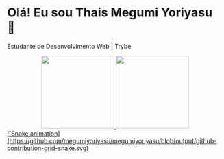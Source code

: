 # Olá! Eu sou Thais Megumi Yoriyasu 🐾

Estudante de Desenvolvimento Web | Trybe<br>

<div align="center">
  <a href="https://github.com/megumiyoriyasu">
  <img height="170em" src="https://github-readme-stats.vercel.app/api?username=megumiyoriyasu&show_icons=true&theme=dark&include_all_commits=true&count_private=true"/>
  <img height="170em" src="https://github-readme-stats.vercel.app/api/top-langs/?username=megumiyoriyasu&layout=compact&langs_count=7&theme=dark"/>
</div>
<div>
  ![Snake animation](https://github.com/megumiyoriyasu/megumiyoriyasu/blob/output/github-contribution-grid-snake.svg)
</div>

